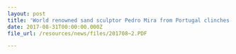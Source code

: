 ```yaml
---
layout: post
title: 'World renowned sand sculptor Pedro Mira from Portugal clinches inaugural Sentosa International Sand Sculpting Championship'
date: 2017-08-31T00:00:00.000Z
file_url: /resources/news/files/201708~2.PDF

---
```


